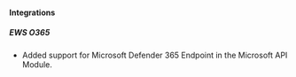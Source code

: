 
#### Integrations

##### EWS O365

- Added support for Microsoft Defender 365 Endpoint in the Microsoft API Module.
